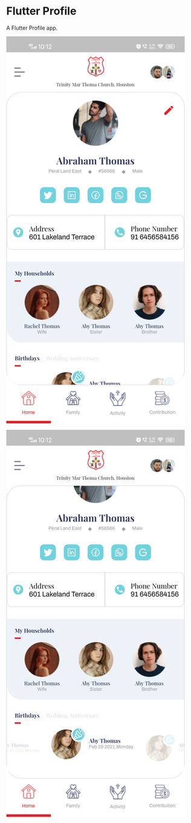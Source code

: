 # Flutter Profile

A Flutter Profile app.

<img src="https://raw.githubusercontent.com/ReachPooja/flutter_profile/master/preview1.jpg"></img>

<img src="https://raw.githubusercontent.com/ReachPooja/flutter_profile/master/preview2.jpg"></img>
